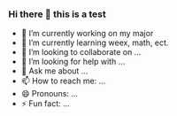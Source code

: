 ### Hi there 👋 this is a test


- 🔭 I’m currently working on my major
- 🌱 I’m currently learning weex, math, ect.
- 👯 I’m looking to collaborate on ...
- 🤔 I’m looking for help with ...
- 💬 Ask me about ...
- 📫 How to reach me: ...
- 😄 Pronouns: ...
- ⚡ Fun fact: ...
